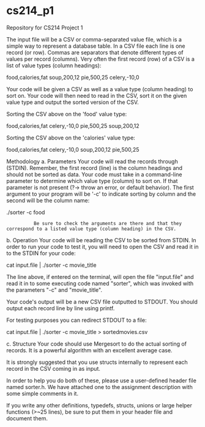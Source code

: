 # cs214_p1
Repository for CS214 Project 1

The input file will be a CSV or comma-separated value file, which is a simple way to represent a database table. In a CSV file each line is one record (or row). Commas are separators that denote different types of values per record (columns). Very often the first record (row) of a CSV is a list of value types (column headings):
 
food,calories,fat
soup,200,12
pie,500,25
celery,-10,0
 
Your code will be given a CSV as well as a value type (column heading) to sort on. Your code will then need to read in the CSV, sort it on the given value type and output the sorted version of the CSV.
 
Sorting the CSV above on the 'food' value type:
 
food,calories,fat
celery,-10,0
pie,500,25
soup,200,12
 
Sorting the CSV above on the 'calories' value type:
 
food,calories,fat
celery,-10,0
soup,200,12
pie,500,25
 
 
 
Methodology
a. Parameters
Your code will read the records through <standard input> (STDIN). Remember, the first record (line) is the column headings and should not be sorted as data. Your code must take in a command-line parameter to determine which value type (column) to sort on. If that parameter is not present (?-> throw an error, or default behavior). The first argument to your program will be '-c' to indicate sorting by column and the second will be the column name:
 
./sorter -c food
 
              Be sure to check the arguments are there and that they correspond to a listed value type (column heading) in the CSV.
 
             
b. Operation
Your code will be reading the CSV to be sorted from STDIN. In order to run your code to test it, you will need to open the CSV and read it in to the STDIN for your code:
 
cat input.file | ./sorter -c  movie_title      
 
The line above, if entered on the terminal, will open the file "input.file" and read it in to some executing code named "sorter", which was invoked with the parameters "-c" and "movie_title".
 
Your code's output will be a new CSV file outputted to STDOUT. You should output each record line by line using printf.
 
For testing purposes you can redirect STDOUT to a file:
 
cat input.file | ./sorter -c  movie_title      > sortedmovies.csv
 
 
c. Structure
Your code should use Mergesort to do the actual sorting of records. It is a powerful algorithm with an excellent average case.
 
It is strongly suggested that you use structs internally to represent each record in the CSV coming in as input.
 
In order to help you do both of these, please use a user-defined header file named sorter.h. We have attached one to the assignment description with some simple comments in it.
             
If you write any other definitions, typedefs, structs, unions or large helper functions (>~25 lines), be sure to put them in your header file and document them.
